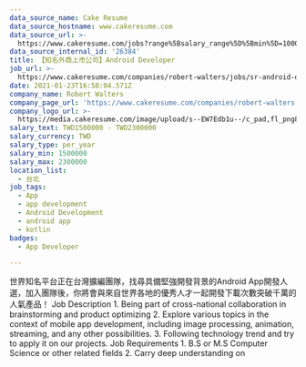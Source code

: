```yaml
---
data_source_name: Cake Resume
data_source_hostname: www.cakeresume.com
data_source_url: >-
  https://www.cakeresume.com/jobs?range%5Bsalary_range%5D%5Bmin%5D=1000000&refinementList%5Bprofession%5D%5B0%5D=tech_android-development&refinementList%5Bprofession%5D%5B1%5D=tech_ios-development
data_source_internal_id: '26384'
title: 【知名外商上市公司】Android Developer
job_url: >-
  https://www.cakeresume.com/companies/robert-walters/jobs/sr-android-developer-d123ad
date: 2021-01-23T16:58:04.571Z
company_name: Robert Walters
company_page_url: 'https://www.cakeresume.com/companies/robert-walters'
company_logo_url: >-
  https://media.cakeresume.com/image/upload/s--EW7Edb1u--/c_pad,fl_png8,h_200,w_200/v1600053194/xc6aglyvacjd8nwbof70.png
salary_text: TWD1500000 - TWD2300000
salary_currency: TWD
salary_type: per_year
salary_min: 1500000
salary_max: 2300000
location_list:
  - 台北
job_tags:
  - App
  - app development
  - Android Development
  - android app
  - kotlin
badges:
  - App Developer

---
```


世界知名平台正在台灣擴編團隊，找尋具備堅強開發背景的Android App開發人選，加入團隊後，你將會與來自世界各地的優秀人才一起開發下載次數突破千萬的人氣產品！ Job Description 1. Being part of cross-national collaboration in brainstorming and product optimizing 2. Explore various topics in the context of mobile app development, including image processing, animation, streaming, and any other possibilities. 3. Following technology trend and try to apply it on our projects. Job Requirements 1. B.S or M.S Computer Science or other related fields 2. Carry deep understanding on